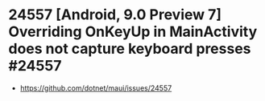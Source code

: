 # 24557 [Android, 9.0 Preview 7] Overriding OnKeyUp in MainActivity does not capture keyboard presses #24557

*   https://github.com/dotnet/maui/issues/24557

